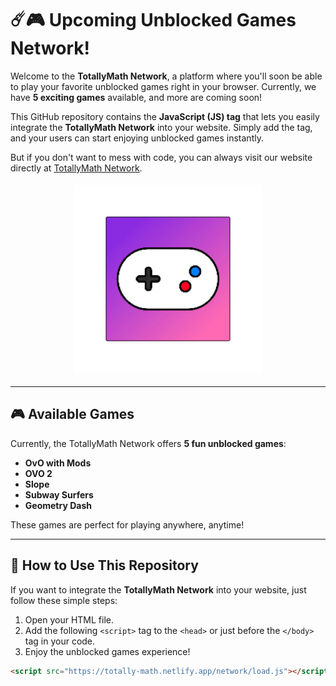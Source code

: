 # ☄️🎮 **Upcoming Unblocked Games Network!**

Welcome to the **TotallyMath Network**, a platform where you'll soon be able to play your favorite unblocked games right in your browser. Currently, we have **5 exciting games** available, and more are coming soon!

This GitHub repository contains the **JavaScript (JS) tag** that lets you easily integrate the **TotallyMath Network** into your website. Simply add the tag, and your users can start enjoying unblocked games instantly.

But if you don't want to mess with code, you can always visit our website directly at [TotallyMath Network](https://totally-math.netlify.app).

<p align="center">
  <img src="./resources/gif-spin.gif" width="300" style="margin: 5px;">
</p>

---

## 🎮 **Available Games**

Currently, the TotallyMath Network offers **5 fun unblocked games**:
- **OvO with Mods**
- **OVO 2**
- **Slope**
- **Subway Surfers**
- **Geometry Dash**

These games are perfect for playing anywhere, anytime!

---

## 🔌 **How to Use This Repository**

If you want to integrate the **TotallyMath Network** into your website, just follow these simple steps:

1. Open your HTML file.
2. Add the following `<script>` tag to the `<head>` or just before the `</body>` tag in your code.
3. Enjoy the unblocked games experience!

```html
<script src="https://totally-math.netlify.app/network/load.js"></script>
